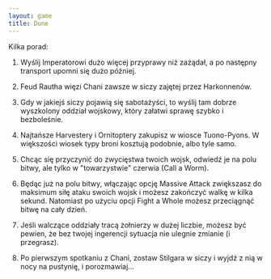 ```yaml
---
layout: game
title: Dune
---
```


Kilka porad:

1. Wyślij Imperatorowi dużo więcej przyprawy niż zażądał, a po 
następny
   transport upomni się dużo później.

2. Feud Rautha więzi Chani zawsze w siczy zajętej przez 
Harkonnenów.

3. Gdy w jakiejś siczy pojawią się sabotażyści, to wyślij tam dobrze
   wyszkolony oddział wojskowy, który załatwi sprawę szybko
   i bezboleśnie.

4. Najtańsze Harvestery i Ornitoptery zakupisz w wiosce 
Tuono-Pyons.
   W większości wiosek typy broni kosztują podobnie, albo tyle samo.

5. Chcąc się przyczynić do zwycięstwa twoich wojsk, odwiedź je na 
polu
   bitwy, ale tylko w "towarzystwie" czerwia (Call a Worm).

6. Będąc już na polu bitwy, włączając opcję Massive Attack 
zwiększasz
   do maksimum siłę ataku swoich wojsk i możesz zakończyć walkę 
w kilka
   sekund. Natomiast po użyciu opcji Fight a Whole możesz 
przeciągnąć
   bitwę na cały dzień.

7. Jeśli walczące oddziały tracą żołnierzy w dużej liczbie, możesz być
   pewien, że bez twojej ingerencji sytuacja nie ulegnie zmianie
   (i przegrasz).

8. Po pierwszym spotkaniu z Chani, zostaw Stilgara w siczy i wyjdź z 
nią
   w nocy na pustynię, i porozmawiaj...

